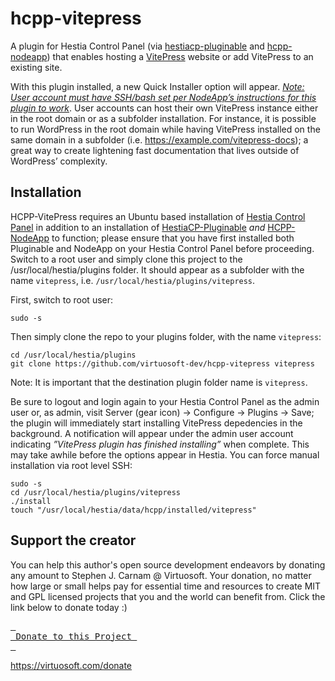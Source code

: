 # hcpp-vitepress
A plugin for Hestia Control Panel (via [hestiacp-pluginable](https://github.com/virtuosoft-dev/hestiacp-pluginable) and [hcpp-nodeapp](https://github.com/virtuosoft-dev/hcpp-nodeapp)) that enables hosting a [VitePress](https://vitepress.dev) website or add VitePress to an existing site.

With this plugin installed, a new Quick Installer option will appear. *[Note: User account must have SSH/bash set per NodeApp’s instructions for this plugin to work](https://github.com/virtuosoft-dev/hcpp-nodeapp#using-nodeapp-to-host-a-nodejs-website)*. User accounts can host their own VitePress instance either in the root domain or as a subfolder installation. For instance, it is possible to run WordPress in the root domain while having VitePress installed on the same domain in a subfolder (i.e. https://example.com/vitepress-docs); a great way to create lightening fast documentation that lives outside of WordPress’ complexity.

## Installation
HCPP-VitePress requires an Ubuntu based installation of [Hestia Control Panel](https://hestiacp.com) in addition to an installation of [HestiaCP-Pluginable](https://github.com/virtuosoft-dev/hestiacp-pluginable) *and* [HCPP-NodeApp](https://github.com/virtuosoft-dev/hcpp-nodeapp) to function; please ensure that you have first installed both Pluginable and NodeApp on your Hestia Control Panel before proceeding. Switch to a root user and simply clone this project to the /usr/local/hestia/plugins folder. It should appear as a subfolder with the name `vitepress`, i.e. `/usr/local/hestia/plugins/vitepress`.

First, switch to root user:
```
sudo -s
```

Then simply clone the repo to your plugins folder, with the name `vitepress`:

```
cd /usr/local/hestia/plugins
git clone https://github.com/virtuosoft-dev/hcpp-vitepress vitepress
```

Note: It is important that the destination plugin folder name is `vitepress`.

Be sure to logout and login again to your Hestia Control Panel as the admin user or, as admin, visit Server (gear icon) -> Configure -> Plugins -> Save; the plugin will immediately start installing VitePress depedencies in the background. A notification will appear under the admin user account indicating *”VitePress plugin has finished installing”* when complete. This may take awhile before the options appear in Hestia. You can force manual installation via root level SSH:

```
sudo -s
cd /usr/local/hestia/plugins/vitepress
./install
touch "/usr/local/hestia/data/hcpp/installed/vitepress"
```

## Support the creator
You can help this author's open source development endeavors by donating any amount to Stephen J. Carnam @ Virtuosoft. Your donation, no matter how large or small helps pay for essential time and resources to create MIT and GPL licensed projects that you and the world can benefit from. Click the link below to donate today :)
<div>
         

[<kbd> <br> Donate to this Project <br> </kbd>][KBD]


</div>


<!---------------------------------------------------------------------------->

[KBD]: https://virtuosoft.com/donate

https://virtuosoft.com/donate
